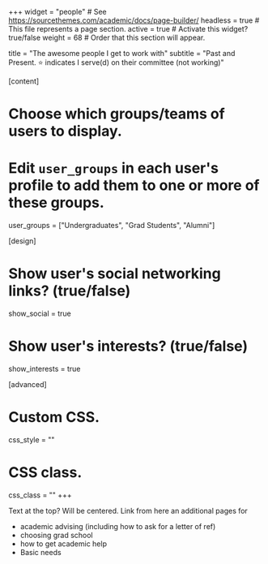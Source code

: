 +++
widget = "people"  # See https://sourcethemes.com/academic/docs/page-builder/
headless = true  # This file represents a page section.
active = true  # Activate this widget? true/false
weight = 68  # Order that this section will appear.

title = "The awesome people I get to work with"
subtitle = "Past and Present. :star: indicates I serve(d) on their committee (not working)"

[content]
  # Choose which groups/teams of users to display.
  #   Edit `user_groups` in each user's profile to add them to one or more of these groups.
  user_groups = ["Undergraduates",
                 "Grad Students",
                 "Alumni"]

[design]
  # Show user's social networking links? (true/false)
  show_social = true

  # Show user's interests? (true/false)
  show_interests = true

[advanced]
 # Custom CSS. 
 css_style = ""
 
 # CSS class.
 css_class = ""
+++

Text at the top? Will be centered.  Link from here an additional pages for 

* academic advising (including how to ask for a letter of ref)
* choosing grad school
* how to get academic help
* Basic needs
